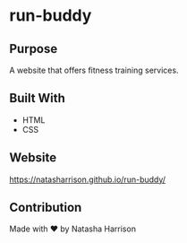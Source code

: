 # run-buddy

## Purpose
A website that offers fitness training services. 

## Built With 
* HTML
* CSS

## Website
https://natasharrison.github.io/run-buddy/

## Contribution
Made with ❤️ by Natasha Harrison
